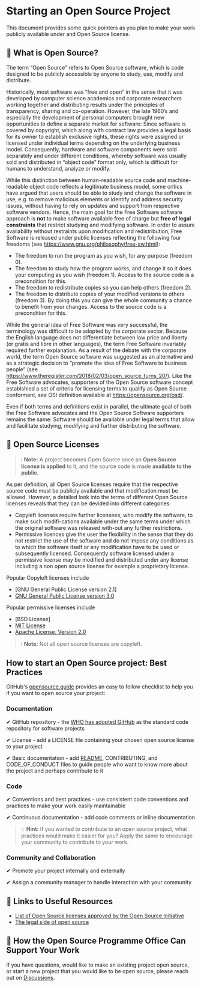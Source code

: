# Starting an Open Source Project

This document provides some quick pointers as you plan to make your work publicly available under and Open Source license.

## 🤔 What is Open Source? 

The term “Open Source” refers to Open Source software, which is code designed to be publicly accessible by anyone to study, use, modify and distribute. 

Historically, most software was “free and open” in the sense that it was developed by computer science academics and corporate researchers working together and distributing results under the principles of transparency, sharing and co-operation. However, the late 1960’s and especially the development of personal computers brought new opportunities to define a separate market for software: Since software is covered by copyright, which along with contract law provides a legal basis for its owner to establish exclusive rights, these rights were assigned or licensed under individual terms depending on the underlying business model. Consequently, hardware and software components were sold separately and under different conditions, whereby software was usually sold and distributed in “object code” format only, which is difficult for humans to understand, analyze or modify.

While this distinction between human-readable source code and machine-readable object code reflects a legitimate business model, some critics have argued that users should be able to study and change the software in use, e.g. to remove malicious elements or identify and address security issues, without having to rely on updates and support from respective software vendors. Hence, the main goal for the Free Software software approach is **not** to make software available free of charge but **free of legal constraints** that restrict studying and modifying software. In order to assure availability without restraints upon modification and redistribution, Free Software is released under public licenses reflecting the following four freedoms (see https://www.gnu.org/philosophy/free-sw.html):

- The freedom to run the program as you wish, for any purpose (freedom 0).
- The freedom to study how the program works, and change it so it does your computing as you wish (freedom 1). Access to the source code is a precondition for this.
- The freedom to redistribute copies so you can help others (freedom 2).
- The freedom to distribute copies of your modified versions to others (freedom 3). By doing this you can give the whole community a chance to benefit from your changes. Access to the source code is a precondition for this.

While the general idea of Free Software was very successful, the terminology was difficult to be adopted by the corporate sector. Because the English language does not differentiate between low price and liberty (or gratis and libre in other languages), the term Free Software invariably required further explanation. As a result of the debate with the corporate world, the term Open Source software was suggested as an alternative and as a strategic decision to “promote the idea of Free Software to business people” (see https://www.theregister.com/2018/02/03/open_source_turns_20/). Like the Free Software advocates, supporters of the Open Source software concept establshied a set of criteria for licensing terms to qualify as Open Source conformant, see OSI definition available at https://opensource.org/osd/.

Even if both terms and definitions exist in parallel, the ultimate goal of both the Free Software advocates and the Open Source Software supporters remains the same: Software should be available under legal terms that allow and facilitate studying, modifying and further distributing the software. 

## 📄 Open Source Licenses 

> ℹ **Note:** A project becomes Open Source once an **Open Source license is applied** to it, and the source code is made **available to the public**.

As per definition, all Open Source licenses require that the respective source code must be publicly available and that modification must be allowed. However, a detailed look into the terms of different Open Source licenses reveals that they can be devided into different categories: 
- Copyleft licenses require further licensees, who modify the software, to make such modifi-cations available under the same terms under which the original software was released with-out any further restrictions.
- Permissive licences give the user the flexibility in the sense that they do not restrict the use of the software and do not impose any conditions as to which the software itself or any modification have to be used or subsequently licensed.  Consequently software licensed under a permissive license may be modified and distributed under any license including a non open source license for example a proprietary license. 

Popular Copyleft licenses include
- [GNU General Public License version 2.1]
- [GNU General Public License version 3.0](https://www.gnu.org/licenses/gpl-3.0.html)

Popular permissive licenses include
- [BSD License] 
- [MIT License](https://mit-license.org/)
- [Apache License, Version 2.0](https://httpd.apache.org/docs/2.4/license.html)

> ℹ **Note:** Not all open source licenses are copyleft.

## How to start an Open Source project: Best Practices

GitHub's [opensource.guide](https://opensource.guide/starting-a-project/) provides an easy to follow checklist to help you if you want to open source your project:

### Documentation

✔ GitHub repository - the [WHO has adopted GitHub](new_github_repo.md) as the standard code repository for software projects

✔ License - add a LICENSE file containing your chosen open source license to your project

✔ Basic documentation - add [README](sample_readme.md), CONTRIBUTING, and CODE_OF_CONDUCT files to guide people who want to know more about the project and perhaps contribute to it

### Code

✔ Conventions and best practices - use consistent code conventions and practices to make your work easily maintainable 

✔ Continuous documentation - add code comments or inline documentation

> 💡 **Hint:** If you wanted to contribute to an open source project, what practices would make it easier for you? Apply the same to encourage your community to contribute to your work.

### Community and Collaboration

✔ Promote your project internally and externally

✔ Assign a community manager to handle interaction with your community


## 🔗 Links to Useful Resources

- [List of Open Source licenses approved by the Open Source Initiative](https://opensource.org/licenses)
- [The legal side of open source](https://opensource.guide/legal/)

## 💬 How the Open Source Programme Office Can Support Your Work

If you have questions, would like to make an existing project open source, or start a new project that you would like to be open source, please reach out on [Discussions](https://github.com/WorldHealthOrganization/open-source-communication-channel/discussions).
